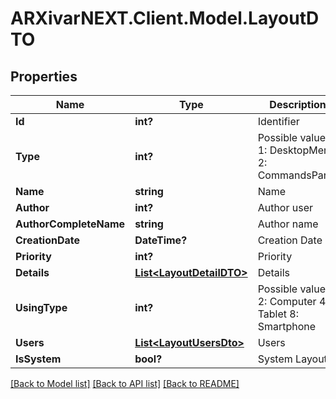 # ARXivarNEXT.Client.Model.LayoutDTO
## Properties

Name | Type | Description | Notes
------------ | ------------- | ------------- | -------------
**Id** | **int?** | Identifier | [optional] 
**Type** | **int?** | Possible values:  1: DesktopMenu  2: CommandsPanel  | [optional] 
**Name** | **string** | Name | [optional] 
**Author** | **int?** | Author user | [optional] 
**AuthorCompleteName** | **string** | Author name | [optional] 
**CreationDate** | **DateTime?** | Creation Date | [optional] 
**Priority** | **int?** | Priority | [optional] 
**Details** | [**List&lt;LayoutDetailDTO&gt;**](LayoutDetailDTO.md) | Details | [optional] 
**UsingType** | **int?** | Possible values:  2: Computer  4: Tablet  8: Smartphone  | [optional] 
**Users** | [**List&lt;LayoutUsersDto&gt;**](LayoutUsersDto.md) | Users | [optional] 
**IsSystem** | **bool?** | System Layout | [optional] 

[[Back to Model list]](../README.md#documentation-for-models) [[Back to API list]](../README.md#documentation-for-api-endpoints) [[Back to README]](../README.md)

